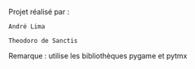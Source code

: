 Projet réalisé par :

	André Lima
	
	Theodoro de Sanctis
	
  
Remarque : utilise les bibliothèques pygame et pytmx
